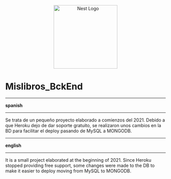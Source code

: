 <p align="center">
  <img src="https://encrypted-tbn0.gstatic.com/images?q=tbn:ANd9GcRK9t_UkvVO67JV6WHrNeO456CzQsFmK07aYMOtomFzjweKFNapD4YTlLwAupaH9zv3PCU&usqp=CAU" width="200" alt="Nest Logo" />
</p>

# Mislibros_BckEnd
***

**spanish**
***

Se trata de un pequeño proyecto elaborado a comienzos del 2021. Debido a que Heroku dejo de dar soporte gratuito, se realizaron unos cambios en la BD para facilitar el deploy pasando de MySQL a MONGODB.
***

**english**
***

It is a small project elaborated at the beginning of 2021. Since Heroku stopped providing free support, some changes were made to the DB to make it easier to deploy moving from MySQL to MONGODB.
